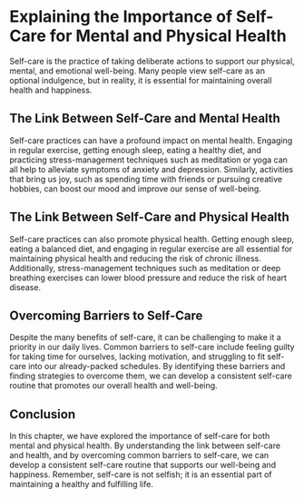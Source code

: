 Explaining the Importance of Self-Care for Mental and Physical Health
==============================================================================================

Self-care is the practice of taking deliberate actions to support our physical, mental, and emotional well-being. Many people view self-care as an optional indulgence, but in reality, it is essential for maintaining overall health and happiness.

The Link Between Self-Care and Mental Health
--------------------------------------------

Self-care practices can have a profound impact on mental health. Engaging in regular exercise, getting enough sleep, eating a healthy diet, and practicing stress-management techniques such as meditation or yoga can all help to alleviate symptoms of anxiety and depression. Similarly, activities that bring us joy, such as spending time with friends or pursuing creative hobbies, can boost our mood and improve our sense of well-being.

The Link Between Self-Care and Physical Health
----------------------------------------------

Self-care practices can also promote physical health. Getting enough sleep, eating a balanced diet, and engaging in regular exercise are all essential for maintaining physical health and reducing the risk of chronic illness. Additionally, stress-management techniques such as meditation or deep breathing exercises can lower blood pressure and reduce the risk of heart disease.

Overcoming Barriers to Self-Care
--------------------------------

Despite the many benefits of self-care, it can be challenging to make it a priority in our daily lives. Common barriers to self-care include feeling guilty for taking time for ourselves, lacking motivation, and struggling to fit self-care into our already-packed schedules. By identifying these barriers and finding strategies to overcome them, we can develop a consistent self-care routine that promotes our overall health and well-being.

Conclusion
----------

In this chapter, we have explored the importance of self-care for both mental and physical health. By understanding the link between self-care and health, and by overcoming common barriers to self-care, we can develop a consistent self-care routine that supports our well-being and happiness. Remember, self-care is not selfish; it is an essential part of maintaining a healthy and fulfilling life.
